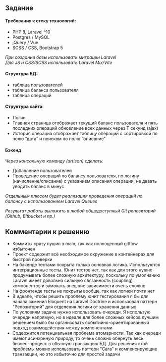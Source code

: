 ## Задание

#### Требования к стеку технологий:
* PHP 8, Laravel ^10
* Postgres / MySQL
* jQuery / Vue
* SCSS / CSS, Bootstrap 5

*При создании базы использовать миграции Laravel*<br>
*Для JS и CSS/SCSS использовать Laravel Mix/Vite*

#### Структура БД:
* таблица пользователей
* таблица баланса пользователя
* таблица операций

#### Структура сайта:
* Логин
* Главная страница отображает текущий баланс пользователя и пять последних операций обновление всех данных через T секунд (ajax)
* История операциа отображает таблицу операций с сортировкой по полю “дата” и поиском по полю “описание”


#### Бэкенд
*Через консольную команду (artisan) сделать:*
* Добавление пользователей
* Проведение операций по балансу пользователя, по логину (начисление/списание) с указанием описания операции, не давать уводить баланс в минус


*Отдельным плюсом будет реализация проведения операций по балансу с использованием Laravel Queues*

*Результат работы выложить в любой общедоступный Git репозиторий (Github, Bitbucket и пр.)* 


## Комментарии к решению
* Коммиты сразу пушил в main, так как полноценный gitflow избыточен
* Проект содержит всё необходимое окружение в контейнерах для быстрой проверки
* На бэкенде тестами покрыта только основная логика. Используются интеграционные тесты. Юнит тестов нет, так как для этого нужно продумывать более сложную архитектуру, поскольку по умолчанию Laravel имеет довольно сильную связанность (coupling) компонентов и замокать внешние зависимости очень сложно
* На фронтенде тесты не покрыты вообще, так как логики почти нет
* В идеале, чтобы решить проблему юнит тестирования я бы для начала заменил Eloquent на Laravel Doctrine и использовал паттерн "Репозиторий" для отделения логики от хранения данных
* По условиям задаче нужно использовать очереди. Я использую очереди напрямую, но в идеале для более сложных кейсов лучшим решением было бы организовать событийно-ориентированный подход взаимодействия между компонентами
* Содержится потенциальная проблема атомарности. Так как очереди имеют асинхрнную природу, то очень сложно обернуть весь бизнес-процесс в обычную транзакцию БД. Для решения этой проблемы можно использовать паттерн "Сага" и компенсирующие транзакции, но это избыточно для простой задачи
